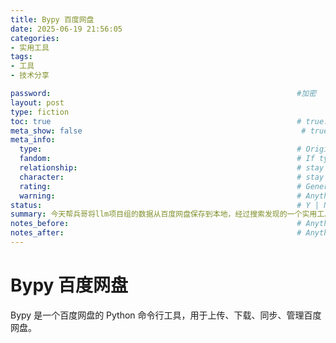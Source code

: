 ```yaml
---
title: Bypy 百度网盘
date: 2025-06-19 21:56:05
categories:
- 实用工具
tags:
- 工具
- 技术分享

password:                                                       #加密
layout: post
type: fiction
toc: true                                                       # true: show toc | false: disable toc [true: 显示目录 | false: 禁用目录]
meta_show: false                                                 # true: show meta info | false: disable meta info [true: 显示元信息 | false: 禁用元信息]
meta_info:
  type:                                                         # Original Work | Fanfiction | ... [原创作品 | 同人作品 | ...]
  fandom:                                                       # If type is 'Fanction', it's generally necessary to indicate the fandom | stay blank if you don't want to show fandom info [如果类型是'同人作品'，通常需要指明粉丝群体 | 如果不想显示粉丝群体信息请留空]
  relationship:                                                 # stay blank if you don't want to show relationships info [如果不想显示关系信息请留空]
  character:                                                    # stay blank if you don't want to show characters info [如果不想显示角色信息请留空]
  rating:                                                       # General | Teen | Mature | Explicit | stay blank if you don't want to show rating [普通 | 青少年 | 成熟 | 限制级 | 如果不想显示分级请留空]
  warning:                                                      # Anything that audiences should know before reading | stay blank if you don't want to show warnings [读者在阅读前应该知道的任何事项 | 如果不想显示警告请留空]
status:                                                         # Y | N | stay blank if you don't want to show status [是 | 否 | 如果不想显示状态请留空]
summary: 今天帮兵哥将llm项目组的数据从百度网盘保存到本地，经过搜索发现的一个实用工具bypy                                                       # stay blank if you don't want to show summary. Markdown available. [如果不想显示摘要请留空。支持Markdown格式。]
notes_before:                                                   # Anything you want to show at the beginning. Markdown available. [你想在开头显示的任何内容。支持Markdown格式。]
notes_after:                                                    # Anything you want to show at the end. Markdown available. [你想在结尾显示的任何内容。支持Markdown格式。]
---
```

# Bypy 百度网盘
Bypy 是一个百度网盘的 Python 命令行工具，用于上传、下载、同步、管理百度网盘。
